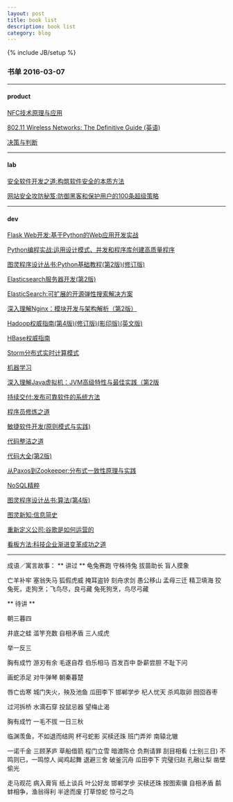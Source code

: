 ```yaml
---
layout: post
title: book list
description: book list
category: blog
---
```

{% include JB/setup %}

### 书单 2016-03-07

-----------

#### product
[NFC技术原理与应用](http://www.amazon.cn/gp/product/B00KG8W5YU?psc=1&ref_=ox_sc_act_title_3&smid=A1AJ19PSB66TGU)

[802.11 Wireless Networks: The Definitive Guide (英语)](http://www.amazon.cn/gp/product/0596100523?psc=1&ref_=ox_sc_act_title_4&smid=A1AJ19PSB66TGU)

[决策与判断](http://www.amazon.cn/gp/product/B0011BQDDU?psc=1&ref_=ox_sc_act_title_5&smid=A1AJ19PSB66TGU)

---------

#### lab
[安全软件开发之道:构筑软件安全的本质方法](http://www.amazon.cn/dp/B00IZS77A0/ref=rdr_ext_tmb)

[网站安全攻防秘笈:防御黑客和保护用户的100条超级策略](http://www.amazon.cn/gp/product/B00OHH9FTE?psc=1&ref_=ox_sc_act_title_2&smid=A1AJ19PSB66TGU)

----

#### dev

[Flask Web开发:基于Python的Web应用开发实战](http://www.amazon.cn/gp/product/B00QT2TQCG?psc=1&ref_=ox_sc_sfl_title_2&smid=A1AJ19PSB66TGU)

[Python编程实战:运用设计模式、并发和程序库创建高质量程序](http://www.amazon.cn/gp/product/B00MHDPIJ6?psc=1&ref_=ox_sc_sfl_title_3&smid=A1AJ19PSB66TGU)

[图灵程序设计丛书:Python基础教程(第2版)(修订版) ](http://www.amazon.cn/gp/product/B00KAFX65Q?psc=1&ref_=ox_sc_sfl_title_6&smid=A1AJ19PSB66TGU)

[Elasticsearch服务器开发(第2版)](http://www.amazon.cn/gp/product/B00U6Y5DGG?psc=1&ref_=ox_sc_sfl_title_1&smid=A1AJ19PSB66TGU)

[ElasticSearch:可扩展的开源弹性搜索解决方案](http://www.amazon.cn/gp/product/B00RTXN3AK?psc=1&ref_=ox_sc_sfl_title_7&smid=A1AJ19PSB66TGU)

[深入理解Nginx：模块开发与架构解析（第2版）](http://item.jd.com/11877268.html)

[Hadoop权威指南(第4版)(修订版)(影印版)(英文版)](http://www.amazon.cn/gp/product/B016OFNZYM?keywords=hadoop&qid=1456969244&ref_=sr_1_3&sr=8-3)

[HBase权威指南](http://www.amazon.cn/gp/product/B00F4AUYIO)

[Storm分布式实时计算模式 ](http://www.amazon.cn/gp/product/B00QPZBK8U)

[机器学习](http://www.amazon.cn/gp/product/B01ARKEV1G?psc=1&ref_=ox_sc_act_title_1&smid=A1AJ19PSB66TGU)

[深入理解Java虚拟机：JVM高级特性与最佳实践（第2版](http://www.amazon.cn/%E5%9B%BE%E4%B9%A6/dp/B00D2ID4PK/)

[持续交付:发布可靠软件的系统方法](http://www.amazon.cn/dp/B005V9BB1M/ref=rdr_ext_tmb)

[程序员修炼之道](http://www.amazon.cn/dp/B004GV08CY/ref=rdr_ext_tmb)

[敏捷软件开发(原则模式与实践) ](http://www.amazon.cn/dp/B00116MMA8/ref=rdr_ext_tmb)

[代码整洁之道](http://www.amazon.cn/dp/B0031M9GHC/ref=rdr_ext_tmb)

[代码大全(第2版)](http://www.amazon.cn/dp/B0061XKRXA/ref=rdr_ext_tmb)

[从Paxos到Zookeeper:分布式一致性原理与实践](http://www.amazon.cn/gp/product/B00RECRKPK?psc=1&ref_=ox_sc_sfl_title_4&smid=A25QSXTPZSGTDJ)

[NoSQL精粹](http://www.amazon.cn/gp/product/B00EEQ2GPS?psc=1&ref_=ox_sc_sfl_title_5&smid=A1AJ19PSB66TGU)

[图灵程序设计丛书:算法(第4版) ](http://www.amazon.cn/gp/product/B009OCFQ0O)

[图灵新知:信息简史](http://www.amazon.cn/gp/product/B00G6CY2R8?psc=1&ref_=ox_sc_sfl_title_&smid=A1AJ19PSB66TGU)

[重新定义公司:谷歌是如何运营的 ](http://www.amazon.cn/dp/B014IZZA7A/ref=rdr_ext_tmb)

[看板方法:科技企业渐进变革成功之道](http://www.amazon.cn/dp/B00HNKMDN2/ref=rdr_ext_tmb)

----------


成语／寓言故事：
** 讲过 **
龟兔赛跑
守株待兔
拔苗助长
盲人摸象

亡羊补牢
塞翁失马
狐假虎威
掩耳盗铃
刻舟求剑
愚公移山
孟母三迁
精卫填海
狡兔死，走狗烹；飞鸟尽，良弓藏
兔死狗烹，鸟尽弓藏

** 待讲 **

朝三暮四

井底之蛙
滥竽充数
自相矛盾
三人成虎

举一反三

胸有成竹
游刃有余
毛遂自荐
伯乐相马
百发百中
卧薪尝胆
不耻下问

画蛇添足
对牛弹琴
朝秦暮楚

唇亡齿寒
城门失火，殃及池鱼
瓜田李下
邯郸学步
杞人忧天
杀鸡取卵
囫囵吞枣

过河拆桥
水滴石穿
投鼠忌器
望梅止渴

胸有成竹
一毛不拔
一日三秋

临渊羡鱼，不如退而结网
杯弓蛇影
买椟还珠
班门弄斧
南辕北辙

一诺千金
三顾茅庐
草船借箭
程门立雪
暗渡陈仓
负荆请罪
刮目相看 (士别三日)
不鸣则已，一鸣惊人
闻鸡起舞
退避三舍
破釜沉舟
瓜田李下
完璧归赵
孔融让梨
凿壁偷光

走马观花
病入膏肓
纸上谈兵
叶公好龙
邯郸学步
买椟还珠
按图索骥
自相矛盾
鹬蚌相争，渔翁得利
半途而废
打草惊蛇
惊弓之鸟


